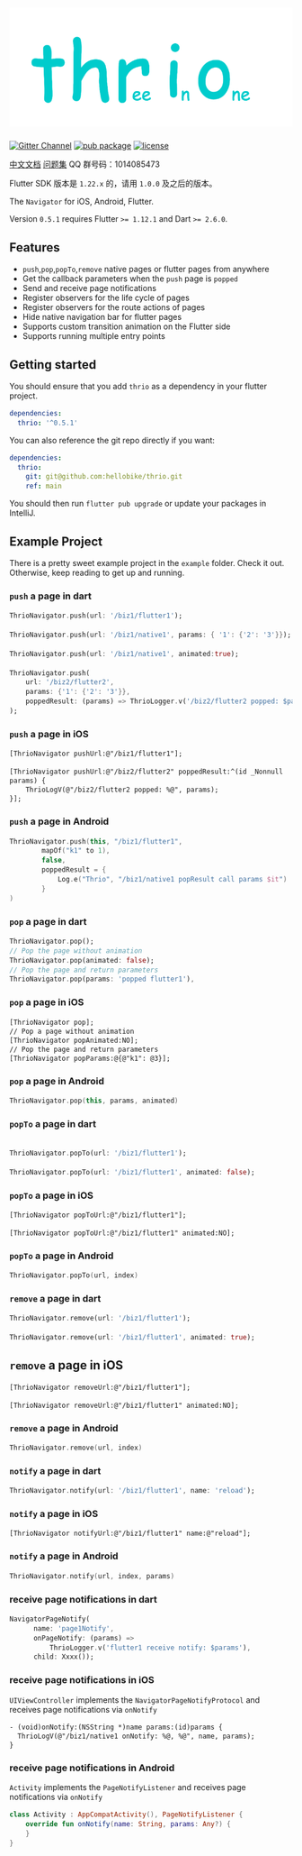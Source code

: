 # ![thrio logo](./doc/imgs/thrio.png)

[![Gitter Channel][]][gitter badge] [![pub package](https://img.shields.io/pub/v/thrio.svg)](https://pub.dartlang.org/packages/thrio) [![license](https://img.shields.io/github/license/hellobike/thrio.svg?maxAge=2592000)](https://github.com/hellobike/thrio/LICENSE)

[中文文档](./doc/Feature.md) [问题集](./doc/Questions.md) QQ 群号码：1014085473

Flutter SDK 版本是 `1.22.x` 的，请用 `1.0.0` 及之后的版本。

The `Navigator` for iOS, Android, Flutter.

Version `0.5.1` requires Flutter `>= 1.12.1` and Dart `>= 2.6.0`.

## Features

- `push`,`pop`,`popTo`,`remove` native pages or flutter pages from anywhere
- Get the callback parameters when the `push` page is `popped`
- Send and receive page notifications
- Register observers for the life cycle of pages
- Register observers for the route actions of pages
- Hide native navigation bar for flutter pages
- Supports custom transition animation on the Flutter side
- Supports running multiple entry points

## Getting started

You should ensure that you add `thrio` as a dependency in your flutter project.

```yaml
dependencies:
  thrio: '^0.5.1'
```

You can also reference the git repo directly if you want:

```yaml
dependencies:
  thrio:
    git: git@github.com:hellobike/thrio.git
    ref: main
```

You should then run `flutter pub upgrade` or update your packages in IntelliJ.

## Example Project

There is a pretty sweet example project in the `example` folder. Check it out. Otherwise, keep reading to get up and running.

### `push` a page in dart

```dart
ThrioNavigator.push(url: '/biz1/flutter1');

ThrioNavigator.push(url: '/biz1/native1', params: { '1': {'2': '3'}});

ThrioNavigator.push(url: '/biz1/native1', animated:true);

ThrioNavigator.push(
    url: '/biz2/flutter2',
    params: {'1': {'2': '3'}},
    poppedResult: (params) => ThrioLogger.v('/biz2/flutter2 popped: $params'),
);
```

### `push` a page in iOS

```objc
[ThrioNavigator pushUrl:@"/biz1/flutter1"];

[ThrioNavigator pushUrl:@"/biz2/flutter2" poppedResult:^(id _Nonnull params) {
    ThrioLogV(@"/biz2/flutter2 popped: %@", params);
}];
```

### `push` a page in Android

```kotlin
ThrioNavigator.push(this, "/biz1/flutter1",
        mapOf("k1" to 1),
        false,
        poppedResult = {
            Log.e("Thrio", "/biz1/native1 popResult call params $it")
        }
)
```

### `pop` a page in dart

```dart
ThrioNavigator.pop();
// Pop the page without animation
ThrioNavigator.pop(animated: false);
// Pop the page and return parameters
ThrioNavigator.pop(params: 'popped flutter1'),
```

### `pop` a page in iOS

```objc
[ThrioNavigator pop];
// Pop a page without animation
[ThrioNavigator popAnimated:NO];
// Pop the page and return parameters
[ThrioNavigator popParams:@{@"k1": @3}];
```

### `pop` a page in Android

```kotlin
ThrioNavigator.pop(this, params, animated)
```

### `popTo` a page in dart

```dart

ThrioNavigator.popTo(url: '/biz1/flutter1');

ThrioNavigator.popTo(url: '/biz1/flutter1', animated: false);
```

### `popTo` a page in iOS

```objc
[ThrioNavigator popToUrl:@"/biz1/flutter1"];

[ThrioNavigator popToUrl:@"/biz1/flutter1" animated:NO];
```

### `popTo` a page in Android

```kotlin
ThrioNavigator.popTo(url, index)
```

### `remove` a page in dart

```dart
ThrioNavigator.remove(url: '/biz1/flutter1');

ThrioNavigator.remove(url: '/biz1/flutter1', animated: true);
```

## `remove` a page in iOS

```objc
[ThrioNavigator removeUrl:@"/biz1/flutter1"];

[ThrioNavigator removeUrl:@"/biz1/flutter1" animated:NO];
```

### `remove` a page in Android

```kotlin
ThrioNavigator.remove(url, index)
```

### `notify` a page in dart

```dart
ThrioNavigator.notify(url: '/biz1/flutter1', name: 'reload');
```

### `notify` a page in iOS

```objc
[ThrioNavigator notifyUrl:@"/biz1/flutter1" name:@"reload"];
```

### `notify` a page in Android

```kotlin
ThrioNavigator.notify(url, index, params)
```

### receive page notifications in dart

```dart
NavigatorPageNotify(
      name: 'page1Notify',
      onPageNotify: (params) =>
          ThrioLogger.v('flutter1 receive notify: $params'),
      child: Xxxx());
```

### receive page notifications in iOS

`UIViewController` implements the `NavigatorPageNotifyProtocol` and receives page notifications via `onNotify`

```objc
- (void)onNotify:(NSString *)name params:(id)params {
  ThrioLogV(@"/biz1/native1 onNotify: %@, %@", name, params);
}
```

### receive page notifications in Android

`Activity` implements the `PageNotifyListener` and receives page notifications via `onNotify`

```kotlin
class Activity : AppCompatActivity(), PageNotifyListener {
    override fun onNotify(name: String, params: Any?) {
    }
}
```

[gitter channel]: https://badges.gitter.im/flutter_thrio/flutter_thrio.svg
[gitter badge]: https://gitter.im/flutter_thrio/flutter_thrio?utm_source=badge&utm_medium=badge&utm_campaign=pr-badge&utm_content=badge
